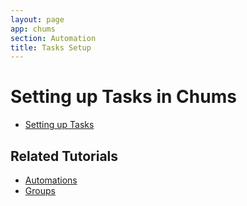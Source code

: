 ```yaml
---
layout: page
app: chums
section: Automation
title: Tasks Setup
---
```


# Setting up Tasks in Chums

<div id="videoContainer">
  <ul id="playlist">
      <li class="active"><a href="/videos/chums/tasks/output.mp4">Setting up Tasks</a></li>
  </ul>
</div>

## Related Tutorials

- <a href="/chums/automations.html">Automations</a>
- <a href="/chums/groups.html">Groups</a>
